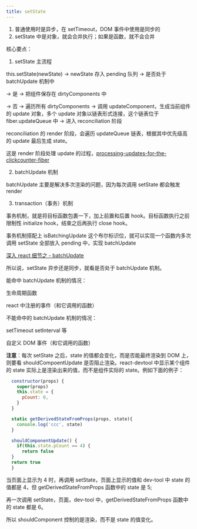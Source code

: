 ```yaml
---
title: setState
---
```


1. 普通使用时是异步，在 setTimeout，DOM 事件中使用是同步的
2. setState 中是对象，就会合并执行；如果是函数，就不会合并

核心要点：

1. setState 主流程

this.setState(newState) → newState 存入 pending 队列 → 是否处于 batchUpdate 机制中

→ 是 → 把组件保存在 dirtyComponents 中

→ 否 → 遍历所有 dirtyComponents → 调用 updateComponent，生成当前组件的 update 对象，多个 update 对象以链表形式连接，这个链表位于 fiber.updateQueue 中 → 进入 reconciliation 阶段

reconciliation 的 render 阶段，会遍历 updateQueue 链表，根据其中优先级高的 update 最后生成 state。

这是 render 阶段处理 update 的过程，[processing-updates-for-the-clickcounter-fiber](https://indepth.dev/posts/1009/in-depth-explanation-of-state-and-props-update-in-react#processing-updates-for-the-clickcounter-fiber)

2. batchUpdate 机制

batchUpdate 主要是解决多次渲染的问题，因为每次调用 setState 都会触发 render

3. transaction（事务）机制

事务机制，就是将目标函数包裹一下，加上前置和后置 hook。目标函数执行之前限制性 initialize hook，结束之后再执行 close hook。

事务机制搭配上 isBatchingUpdate 这个布尔标识位，就可以实现一个函数内多次调用 setState 全部放入 pending 中，实现 batchUpdate

[深入 react 细节之 - batchUpdate](https://zhuanlan.zhihu.com/p/78516581)

所以说，setState 异步还是同步，就看是否处于 batchUpdate 机制。

能命中 batchUpdate 机制的情况：

生命周期函数

react 中注册的事件（和它调用的函数）

不能命中的 batchUpdate 机制的情况：

setTimeout setInterval 等

自定义 DOM 事件（和它调用的函数）

**注意**：每次 setState 之后，state 的值都会变化，而是否能最终渲染到 DOM 上，则要看 shouldCompoentUpdate 是否阻止渲染。react-devtool 中显示某个组件的 state 实际上是渲染出来的值，而不是组件实际的 state。例如下面的例子：

```jsx
  constructor(props) {
    super(props)
    this.state = {
      pCount: 0,
    }
  }

  static getDerivedStateFromProps(props, state){
    console.log('ccc', state)
  }

  shouldComponentUpdate() {
    if(this.state.pCount == 4) {
      return false
  }
  return true
  }
```

当页面上显示为 4 时，再调用 setState，页面上显示的值和 dev-tool 中 state 的值都是 4，但 getDerivedStateFromProps 函数中的 state 是 5;

再一次调用 setState，页面，dev-tool 中，getDerivedStateFromProps 函数中的 state 都是 6。

所以 shouldComponent 控制的是渲染，而不是 state 的值变化。
